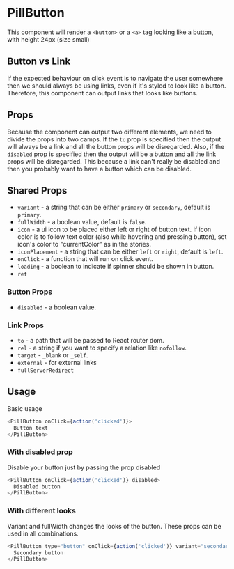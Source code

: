 # PillButton

This component will render a `<button>` or a `<a>` tag looking like a button, with height 24px (size small)

## Button vs Link

If the expected behaviour on click event is to navigate the user somewhere then we should always be using links, even if
it's styled to look like a button. Therefore, this component can output links that looks like buttons.

## Props

Because the component can output two different elements, we need to divide the props into two camps. If the `to` prop is
specified then the output will always be a link and all the button props will be disregarded. Also, if the `disabled`
prop is specified then the output will be a button and all the link props will be disregarded. This because a link can't
really be disabled and then you probably want to have a button which can be disabled.

## Shared Props

- `variant` - a string that can be either `primary` or `secondary`, default is `primary`.
- `fullWidth` - a boolean value, default is `false`.
- `icon` - a ui icon to be placed either left or right of button text. If icon color is to follow text color (also while hovering and pressing button), set icon's color to "currentColor" as in the stories.
- `iconPlacement` - a string that can be either `left` or `right`, default is `left`.
- `onClick` - a function that will run on click event.
- `loading` - a boolean to indicate if spinner should be shown in button.
- `ref`

### Button Props

- `disabled` - a boolean value.

### Link Props

- `to` - a path that will be passed to React router dom.
- `rel` - a string if you want to specify a relation like `nofollow`.
- `target` - `_blank` or `_self`.
- `external` - for external links
- `fullServerRedirect`

## Usage

Basic usage

```javascript
<PillButton onClick={action('clicked')}>
  Button text
</PillButton>
```

### With disabled prop

Disable your button just by passing the prop disabled

```javascript
<PillButton onClick={action('clicked')} disabled>
  Disabled button
</PillButton>
```

### With different looks

Variant and fullWidth changes the looks of the button. These props can be used in all combinations.

```javascript
<PillButton type="button" onClick={action('clicked')} variant="secondary">
  Secondary button
</PillButton>
```
